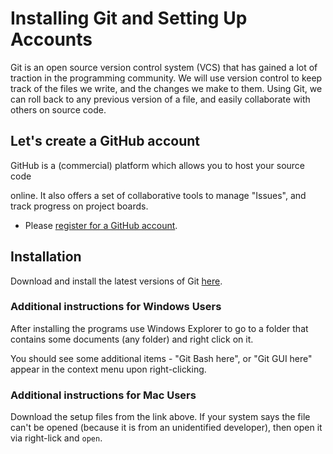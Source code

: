 # Installing Git and Setting Up Accounts

Git is an open source version control system (VCS) that has gained a lot of traction in the programming community. We will use version control to keep track of the files we write, and the changes we make to them. Using Git, we can roll back to any previous version of
a file, and easily collaborate with others on source code.

## Let's create a GitHub account

GitHub is a (commercial) platform which allows you to host your source code

online. It also offers a set of collaborative tools to manage "Issues",
and track progress on project boards.
- Please [register for a GitHub account](https://github.com/join).

## Installation

Download and install the latest versions of Git [here](https://git-scm.com/download).

### Additional instructions for Windows Users

After installing the programs use Windows Explorer to go to a folder that contains some documents (any folder) and right click on it.

You should see some additional items - "Git Bash here", or "Git GUI here" appear in the context menu upon right-clicking.

<!--Whenever you wish to open Git, you

!!! danger "Making Git available via the PATH settings on Windows"
    We need to update our PATH settings; these settings are a set of directories that Windows uses to "look up" software to startup.

    - Right-click on Computer.
    - Go to "Properties" and select the tab "Advanced System settings".
    - Choose "Environment Variables" and select `Path` from the list of system variables.
    - Choose `Edit`.
    	- **Windows 7 and 8 machines:**
    		If you chose your installation directory to be C:\R\R-3.6.1\ during your installation (i.e., you did not use the default directory), copy and paste the following string without spaces at the start or end:

            `;C:\Program Files\Git\bin`

    	- **Windows 10 machines:**
    		- Click `New` and paste the following string:

            `C:\Program Files\Git\bin`

    		- Click on `OK` as often as needed.
-->

### Additional instructions for Mac Users

Download the setup files from the link above. If your system says the file can't be opened (because it is from an unidentified developer), then open it via right-lick and `open`.

<!--Also install the command-line auto-completion script. For this go to [this website](https://github.com/git/git/raw/master/contrib/completion/git-completion.bash). You should now see a the text file starting with

```
# bash/zsh completion support for core Git.
#
# Copyright (C) 2006,2007 Shawn O. Pearce <spearce@spearce.org>
# Conceptually based on gitcompletion (http://gitweb.hawaga.org.uk/).
# Distributed under the GNU General Public License, version 2.0.
```

save this file as `git-completion.bash` to your user folder by pressing `CMD+s`. If you want to know where your user folder is, open a terminal and type ```pwd```. For Uli it is for example under `/Users/ubergmann`.

If you use Safari, make sure to save the file as `Page Source` and don't append a `.txt` to its filename (Chrome does this automatically). If everything went right, you can now type `ls` in your terminal window and should see `git-completion.bash` there between other files.
-->

<!--
### Linux Users

Follow the steps documented [here](https://git-scm.com/download/linux) to install on Linux from the terminal.

!!! danger
    To install system software using `apt-get`, you need `Super User` rights. So please add `sudo` in front of each `apt-get` command in the document above, like so: ```sudo apt-get install git```
-->
<!--
## Verifying your installation

<!-- We will need to make Git accessible from the command line. Windows and Mac users will need to follow the steps on the page "Modifying Path Settings." Linux users will already have git accessible from the command line. -->

<!--
To verify your installation, type the following command in a terminal and press the return key:

```bash
       git --version
```

You should get an output that looks like:

```bash
        git version 2.18.0
```

Ensure that you have a version greater than `2.15.0` installed.
-->
